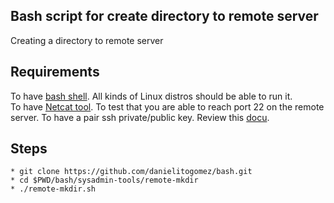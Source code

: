 ## Bash script for create directory to remote server
Creating a directory to remote server

## Requirements
To have [bash shell](https://www.gnu.org/software/bash/). All kinds of Linux distros should be able to run it.<br/>
To have [Netcat tool](http://netcat.sourceforge.net/). To test that you are able to reach port 22 on the remote server.
To have a pair ssh private/public key. Review this [docu](https://www.ssh.com/academy/ssh/public-key-authentication).

## Steps
```
* git clone https://github.com/danielitogomez/bash.git
* cd $PWD/bash/sysadmin-tools/remote-mkdir
* ./remote-mkdir.sh
```